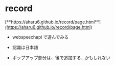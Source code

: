 # record

[**https://aharu6.github.io/record/page.html**](https://aharu6.github.io/record/page.html)

-   webspeechapi で遊んでみる

-   認識は日本語

-   ポップアップ部分は、後で追加する...かもしれない

